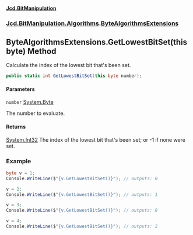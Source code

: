 #### [Jcd.BitManipulation](index 'index')

### [Jcd.BitManipulation.Algorithms](Jcd.BitManipulation.Algorithms 'Jcd.BitManipulation.Algorithms').[ByteAlgorithmsExtensions](Jcd.BitManipulation.Algorithms.ByteAlgorithmsExtensions 'Jcd.BitManipulation.Algorithms.ByteAlgorithmsExtensions')

## ByteAlgorithmsExtensions.GetLowestBitSet(this byte) Method

Calculate the index of the lowest bit that's been set.

```csharp
public static int GetLowestBitSet(this byte number);
```

#### Parameters

<a name='Jcd.BitManipulation.Algorithms.ByteAlgorithmsExtensions.GetLowestBitSet(thisbyte).number'></a>

`number` [System.Byte](https://docs.microsoft.com/en-us/dotnet/api/System.Byte 'System.Byte')

The number to evaluate.

#### Returns

[System.Int32](https://docs.microsoft.com/en-us/dotnet/api/System.Int32 'System.Int32')
The index of the lowest bit that's been set; or -1 if none were set.

### Example

```csharp
byte v = 1;
Console.WriteLine($"{v.GetLowestBitSet()}"); // outputs: 0

v = 2;
Console.WriteLine($"{v.GetLowestBitSet()}"); // outputs: 1

v = 3;
Console.WriteLine($"{v.GetLowestBitSet()}"); // outputs: 0

v = 4;
Console.WriteLine($"{v.GetLowestBitSet()}"); // outputs: 2
```